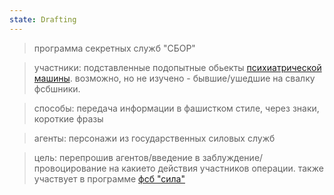 ```yaml
---
state: Drafting
---
```

> программа секретных служб "СБОР"

> участники: подставленные подопытные обьекты [психиатрической машины](/axis9/issues/ss/automated_psy_machine). возможно, но не изучено - бывшие/ушедшие на свалку фсбшники.

> способы: передача информации в фашистком стиле, через знаки, короткие фразы

> агенты: персонажи из государственных силовых служб 

> цель: перепрошив агентов/введение в заблуждение/провоцирование на какието действия участников операции. также участвует в программе [фсб "сила"](/axis9/issues/ss/fss_psy_attacks_on_countrys)

